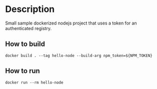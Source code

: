 # Description
Small sample dockerized nodejs project that uses a token for an authenticated registry.

## How to build

```shell
docker build . --tag hello-node --build-arg npm_token=${NPM_TOKEN}
```

## How to run

```shell
docker run --rm hello-node
```

